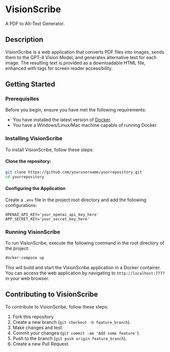 
# VisionScribe
A PDF to Alt-Text Generator.

## Description
VisionScribe is a web application that converts PDF files into images, sends them to the GPT-4 Vision Model, and generates alternative text for each image. The resulting text is provided as a downloadable HTML file, enhanced with tags for screen reader accessibility.

## Getting Started

### Prerequisites
Before you begin, ensure you have met the following requirements:
- You have installed the latest version of [Docker](https://www.docker.com/products/docker-desktop).
- You have a Windows/Linux/Mac machine capable of running Docker.

### Installing VisionScribe

To install VisionScribe, follow these steps:

#### Clone the repository:

```bash
git clone https://github.com/yourusername/yourrepository.git
cd yourrepository
```

#### Configuring the Application

Create a `.env` file in the project root directory and add the following configurations:

```env
OPENAI_API_KEY='your_openai_api_key_here'
APP_SECRET_KEY='your_secret_key_here'
```

### Running VisionScribe

To run VisionScribe, execute the following command in the root directory of the project:

```bash
docker-compose up
```

This will build and start the VisionScribe application in a Docker container. You can access the web application by navigating to `http://localhost:7777` in your web browser.

## Contributing to VisionScribe

To contribute to VisionScribe, follow these steps:

1. Fork this repository.
2. Create a new branch (`git checkout -b feature_branch`).
3. Make changes and test.
4. Commit your changes (`git commit -am 'Add some feature'`).
5. Push to the branch (`git push origin feature_branch`).
6. Create a new Pull Request.
